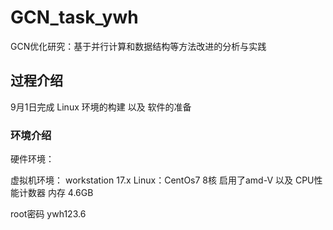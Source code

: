 # GCN_task_ywh
GCN优化研究：基于并行计算和数据结构等方法改进的分析与实践

## 过程介绍 
9月1日完成 Linux 环境的构建 以及 软件的准备

### 环境介绍
硬件环境：

虚拟机环境：
workstation 17.x
Linux：CentOs7 
8核 启用了amd-V 以及 CPU性能计数器
内存 4.6GB

root密码 ywh123.6
